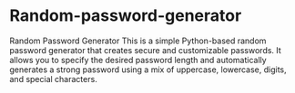 # Random-password-generator
Random Password Generator 
This is a simple Python-based random password generator that creates secure and customizable passwords. It allows you to specify the desired password length and automatically generates a strong password using a mix of uppercase, lowercase, digits, and special characters.

